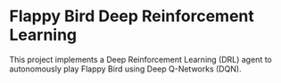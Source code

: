 # Flappy Bird Deep Reinforcement Learning

This project implements a Deep Reinforcement Learning (DRL) agent to autonomously play Flappy Bird using Deep Q-Networks (DQN).
